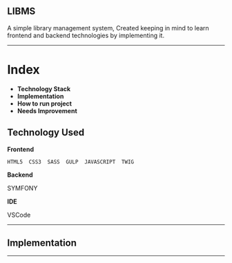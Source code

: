 ## LIBMS 

 A simple library management system, Created 
 keeping in mind to learn frontend and backend 
 technologies by implementing it.
 
---
# Index
  + **Technology Stack** 
  + **Implementation**
  + **How to run project** 
  + **Needs Improvement**

## Technology Used

**Frontend** 

    HTML5  CSS3  SASS  GULP  JAVASCRIPT  TWIG
    
**Backend**

SYMFONY
   
**IDE**
   
VSCode
    
---

## Implementation

---

